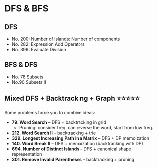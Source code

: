 # DFS & BFS

## DFS

* No. 200: Number of Islands: Number of components
* No. 282: Expression Add Operators
* No. 399: Evaluate Division

## BFS & DFS

* No. 78 Subsets&#x20;
* No.90 Subsets II

## Mixed DFS + Backtracking + Graph ⭐️⭐️⭐️⭐️⭐️

Some problems force you to combine ideas:

* **79. Word Search** – DFS + backtracking in grid
  * Pruning: consider freq, can reverse the word, start from low freq.
* **212. Word Search II** – backtracking + trie
* **329. Longest Increasing Path in a Matrix** – DFS + DP memoization
* **140. Word Break II** – DFS + memoization (backtracking with DP)
* **694. Number of Distinct Islands** – DFS + canonical shape representation
* **301. Remove Invalid Parentheses** – backtracking + pruning
